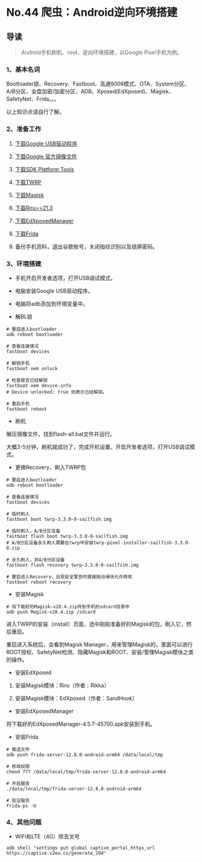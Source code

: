 # No.44 爬虫：Android逆向环境搭建

## 导读

> Android手机刷机、root、逆向环境搭建，以Google Pixel手机为例。

### 1、基本名词

Bootloader锁、Recovery、Fastboot、高通9008模式、OTA、System分区、A/B分区、全盘加密/加密分区、ADB、Xposed(EdXposed)、Magisk、SafetyNet、Frida。。。

以上知识点请自行了解。

### 2、准备工作

1. [下载Google USB驱动程序](https://developer.android.com/studio/run/win-usb)

2. [下载Google 官方镜像文件](https://developers.google.cn/android/images#sailfish)

3. [下载SDK Platform Tools](https://developer.android.com/studio/releases/platform-tools)

4. [下载TWRP](https://twrp.me/google/googlepixel.html)

5. [下载Magisk](https://github.com/topjohnwu/Magisk/releases)

6. [下载Riru==21.3](https://github.com/RikkaApps/Riru/releases?after=v22.0-alpha03)

7. [下载EdXposedManager](https://github.com/ElderDrivers/EdXposedManager/releases)

8. [下载Frida](https://github.com/frida/frida/releases)

9. 备份手机资料，退出谷歌账号，关闭指纹识别以及锁屏密码。

### 3、环境搭建

- 手机开启开发者选项，打开USB调试模式。

- 电脑安装Google USB驱动程序。

- 电脑将adb添加到环境变量中。

- 解BL锁

```shell
# 重启进入bootloader
adb reboot bootloader

# 查看连接情况
fastboot devices

# 解锁手机
fastboot oem unlock

# 检查是否已经解锁
fastboot oem device-info
# Device unlocked: true 则表示已经解锁。

# 重启手机
fastboot reboot

```

- 刷机

解压镜像文件，找到flash-all.bat文件并运行。

大概3-5分钟，刷机就成功了，完成开机设置，开启开发者选项，打开USB调试模式。

- 更换Recovery，刷入TWRP包

```shell
# 重启进入bootloader
adb reboot bootloader

# 查看连接情况
fastboot devices

# 临时刷入
fastboot boot twrp-3.3.0-0-sailfish.img

# 临时刷入，A/B分区设备
fastboot flash boot twrp-3.3.0-0-sailfish.img
# A/B分区设备永久刷入需要在twrp中安装twrp-pixel-installer-sailfish-3.3.0-0.zip

# 永久刷入，非A/B分区设备
fastboot flash recovery twrp-3.3.0-0-sailfish.img

# 重启进入Recovery，出现安全警告时直接拖动滑块允许修改
fastboot reboot recovery
```

- 安装Magisk

```shell
# 将下载好的Magisk-v20.4.zip传到手机的sdcard目录中
adb push Magisk-v20.4.zip /sdcard
```

进入TWRP的安装（install）页面，选中刚刚准备好的Magisk的包，刷入它，然后重启。

重启进入系统后，会看到Magisk Manager，用来管理Magisk的，里面可以进行ROOT授权、SafetyNet检测、隐藏Magisk和ROOT、安装/管理Magisk模块之类的操作。

- 安装EdXposed

1. 安装Magisk模块：Riru（作者：Rikka）

2. 安装Magisk模块：EdXposed（作者：SandHook）

- 安装EdXposedManager

将下载好的EdXposedManager-4.5.7-45700.apk安装到手机。

- 安装Frida

```shell
# 推送文件
adb push frida-server-12.8.0-android-arm64 /data/local/tmp

# 修改权限
chmod 777 /data/local/tmp/frida-server-12.8.0-android-arm64

# 开启服务
./data/local/tmp/frida-server-12.8.0-android-arm64

# 验证服务
frida-ps -U

```

### 4、其他问题

- WiFi和LTE（4G）除去叉号

```shell
adb shell "settings put global captive_portal_https_url https://captive.v2ex.co/generate_204"
```
